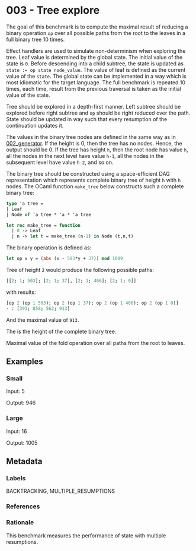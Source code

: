# 003 - Tree explore

The goal of this benchmark is to compute the maximal result of reducing a binary
operation `op` over all possible paths from the root to the leaves in a full
binary tree 10 times.

Effect handlers are used to simulate non-determinism when exploring the tree.
Leaf value is determined by the global state. The initial value of the state is
`0`. Before descending into a child subtree, the state is updated as `state :=
op state node_value`. The value of leaf is defined as the current value of the
`state`. The global state can be implemented in a way which is most idiomatic
for the target language. The full benchmark is repeated 10 times, each time,
result from the previous traversal is taken as the initial value of the state.

Tree should be explored in a depth-first manner. Left subtree should be explored
before right subtree and `op` should be right reduced over the path. State
should be updated in way such that every resumption of the continuation updates
it.

The values in the binary tree nodes are defined in the same way as in
[002_generator](./002_generator.md). If the height is 0, then the tree has no
nodes. Hence, the output should be 0. If the tree has height `h`, then the root
node has value `h`, all the nodes in the next level have value `h-1`, all the
nodes in the subsequent level have value `h-2`, and so on.

The binary tree should be constructed using a space-efficient DAG representation
which represents complete binary tree of height `h` with `h` nodes. The OCaml
function `make_tree` below constructs such a complete binary tree:

```ocaml
type 'a tree =
| Leaf
| Node of 'a tree * 'a * 'a tree

let rec make_tree = function
  | 0 -> Leaf
  | n -> let t = make_tree (n-1) in Node (t,n,t)
```

The binary operation is defined as:

```ocaml
let op x y = (abs (x - 503*y + 37)) mod 1009
```

Tree of height `2` would produce the following possible paths:

```ocaml
[[2; 1; 503]; [2; 1; 37], [2; 1; 466]; [2; 1; 0]]
```

with results:

```ocaml
[op 2 (op 1 503); op 2 (op 1 37); op 2 (op 1 466); op 2 (op 1 0)]
- : [393; 858; 562; 913]
```

And the maximal value of `913`.

The is the height of the complete binary tree.

Maximal value of the fold operation over all paths from the root to leaves.

## Examples

### Small

Input: 5

Output: 946

### Large

Input: 16

Output: 1005

## Metadata

### Labels

BACKTRACKING, MULTIPLE_RESUMPTIONS

### References

### Rationale

This benchmark measures the performance of state with multiple resumptions.

